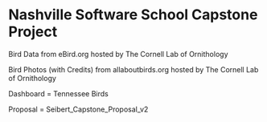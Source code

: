 # Nashville Software School Capstone Project

Bird Data from eBird.org hosted by The Cornell Lab of Ornithology

Bird Photos (with Credits) from allaboutbirds.org hosted by The Cornell Lab of Ornithology

Dashboard = Tennessee Birds

Proposal = Seibert_Capstone_Proposal_v2